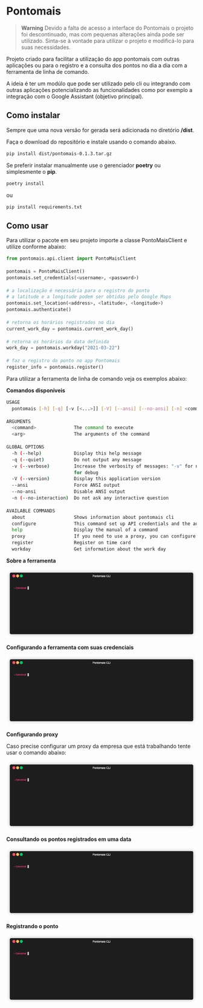 # Pontomais

> **Warning**
> Devido a falta de acesso a interface do Pontomais o projeto foi descontinuado, mas com pequenas alterações ainda pode ser utilizado.
> Sinta-se à vontade para utilizar o projeto e modificá-lo para suas necessidades.

Projeto criado para facilitar a utilização do app pontomais com outras aplicações ou para o registro e a consulta dos pontos no dia a dia com a ferramenta de linha de comando.

A ideia é ter um modúlo que pode ser utilizado pelo cli ou integrando com outras aplicações potencializando as funcionalidades como por exemplo a integração com o Google Assistant (objetivo principal). 

## Como instalar

Sempre que uma nova versão for gerada será adicionada no diretório **/dist**.

Faça o download do repositório e instale usando o comando abaixo.

```bash
pip install dist/pontomais-0.1.3.tar.gz
```

Se preferir instalar manualmente use o gerenciador **poetry** ou simplesmente o **pip**.

```bash
poetry install
```
ou
```bash
pip install requirements.txt
```

## Como usar

Para utilizar o pacote em seu projeto importe a classe PontoMaisClient e utilize conforme abaixo:

```python
from pontomais.api.client import PontoMaisClient

pontomais = PontoMaisClient()
pontomais.set_credentials(<username>, <password>)

# a localização é necessária para o registro do ponto
# a latitude e a longitude podem ser obtidas pelo Google Maps
pontomais.set_location(<address>, <latitude>, <longitude>)
pontomais.authenticate()

# retorna os horários registrados no dia
current_work_day = pontomais.current_work_day()

# retorna os horários da data definida
work_day = pontomais.workday("2021-03-22")

# faz o registro do ponto no app Pontomais
register_info = pontomais.register()
```

Para utilizar a ferramenta de linha de comando veja os exemplos abaixo:

**Comandos disponíveis**

```bash
USAGE
  pontomais [-h] [-q] [-v [<...>]] [-V] [--ansi] [--no-ansi] [-n] <command> [<arg1>] ... [<argN>]

ARGUMENTS
  <command>              The command to execute
  <arg>                  The arguments of the command

GLOBAL OPTIONS
  -h (--help)            Display this help message
  -q (--quiet)           Do not output any message
  -v (--verbose)         Increase the verbosity of messages: "-v" for normal output, "-vv" for more verbose output and "-vvv"
                         for debug
  -V (--version)         Display this application version
  --ansi                 Force ANSI output
  --no-ansi              Disable ANSI output
  -n (--no-interaction)  Do not ask any interactive question

AVAILABLE COMMANDS
  about                  Shows information about pontomais cli
  configure              This command set up API credentials and the address used in the pontomais
  help                   Display the manual of a command
  proxy                  If you need to use a proxy, you can configure using this command
  register               Register on time card
  workday                Get information about the work day
```

**Sobre a ferramenta**

![](images/about.gif)

**Configurando a ferramenta com suas credenciais**

![](images/configure.gif)

**Configurando proxy**

Caso precise configurar um proxy da empresa que está trabalhando tente usar o comando abaixo:

![](images/proxy.gif)

**Consultando os pontos registrados em uma data**

![](images/workday.gif)

**Registrando o ponto**

![](images/register.gif)
